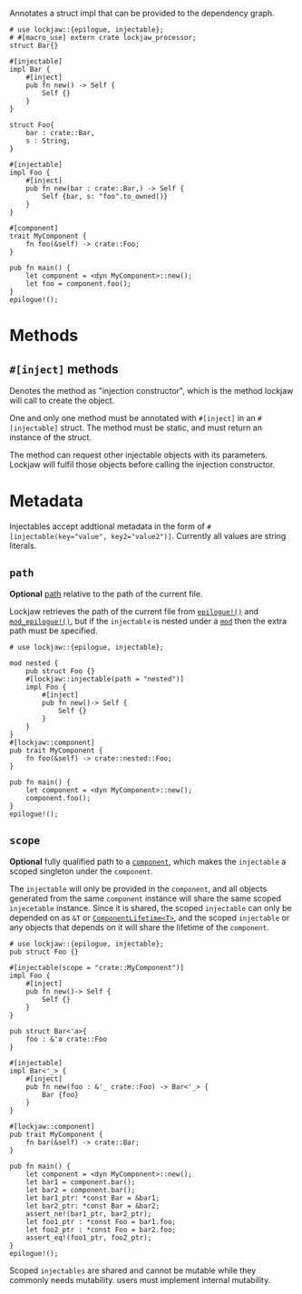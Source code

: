 Annotates a struct impl that can be provided to the dependency graph.

```
# use lockjaw::{epilogue, injectable};
# #[macro_use] extern crate lockjaw_processor;
struct Bar{}

#[injectable]
impl Bar {
    #[inject]
    pub fn new() -> Self {
        Self {}
    }
}

struct Foo{
    bar : crate::Bar,
    s : String,
}

#[injectable]
impl Foo {
    #[inject]
    pub fn new(bar : crate::Bar,) -> Self {
        Self {bar, s: "foo".to_owned()}
    }
}

#[component]
trait MyComponent {
    fn foo(&self) -> crate::Foo;
}

pub fn main() {
    let component = <dyn MyComponent>::new();
    let foo = component.foo();
}
epilogue!();
```

# Methods

## `#[inject]` methods
Denotes the method as "injection constructor", which is the method lockjaw will call to create
the object.

One and only one method must be annotated with `#[inject]` in an `#[injectable]` struct. The
method must be static, and must return an instance of the struct.

The method can request other injectable objects with its parameters. Lockjaw will fulfil those
objects before calling the injection constructor.

# Metadata

Injectables accept addtional metadata in the form of
`#[injectable(key="value", key2="value2")]`. Currently all values are string literals.

## `path`
**Optional** [path](https://doc.rust-lang.org/reference/paths.html) relative to the path of the
current file.

Lockjaw retrieves the path of the current file from [`epilogue!()`](epilogue) and
[`mod_epilogue!()`](mod_epilogue), but if the `injectable` is nested under a
[`mod`](https://doc.rust-lang.org/reference/items/modules.html) then the extra path must be
specified.

```
# use lockjaw::{epilogue, injectable};

mod nested {
    pub struct Foo {}
    #[lockjaw::injectable(path = "nested")]
    impl Foo {
        #[inject]
        pub fn new()-> Self {
            Self {}
        }
    }
}
#[lockjaw::component]
pub trait MyComponent {
    fn foo(&self) -> crate::nested::Foo;
}

pub fn main() {
    let component = <dyn MyComponent>::new();
    component.foo();
}
epilogue!();
```
## `scope`

**Optional** fully qualified path to a [`component`](component), which makes the `injectable` a
scoped singleton under the `component`.

The `injectable` will only be provided in the `component`, and all objects generated from the
same `component` instance will share the same scoped `injecetable` instance. Since it is shared,
the scoped `injectable` can only be depended on as  `&T` or [`ComponentLifetime<T>`](ComponentLifetime), and
the scoped `injectable` or any objects that depends on it will share the lifetime of the
`component`.

```
# use lockjaw::{epilogue, injectable};
pub struct Foo {}

#[injectable(scope = "crate::MyComponent")]
impl Foo {
    #[inject]
    pub fn new()-> Self {
        Self {}
    }
}

pub struct Bar<'a>{
    foo : &'a crate::Foo
}

#[injectable]
impl Bar<'_> {
    #[inject]
    pub fn new(foo : &'_ crate::Foo) -> Bar<'_> {
        Bar {foo}
    }
}

#[lockjaw::component]
pub trait MyComponent {
    fn bar(&self) -> crate::Bar;
}

pub fn main() {
    let component = <dyn MyComponent>::new();
    let bar1 = component.bar();
    let bar2 = component.bar();
    let bar1_ptr: *const Bar = &bar1;
    let bar2_ptr: *const Bar = &bar2;
    assert_ne!(bar1_ptr, bar2_ptr);
    let foo1_ptr : *const Foo = bar1.foo;
    let foo2_ptr : *const Foo = bar2.foo;
    assert_eq!(foo1_ptr, foo2_ptr);
}
epilogue!();
```

Scoped `injectables` are shared and cannot be mutable while they commonly needs mutability.
users must implement internal mutability.